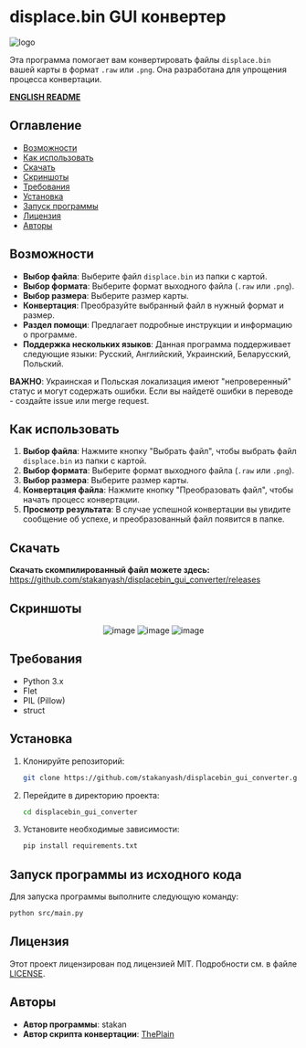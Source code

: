 # displace.bin GUI конвертер

![logo](https://github.com/user-attachments/assets/f63de348-033f-4404-b24f-072d999fb998)

Эта программа помогает вам конвертировать файлы `displace.bin` вашей карты в формат `.raw` или `.png`. Она разработана для упрощения процесса конвертации.

**[ENGLISH README](https://github.com/stakanyash/displacebin_gui_converter/blob/main/README_EN.md)**

## Оглавление

- [Возможности](#возможности)
- [Как использовать](#как-использовать)
- [Скачать](#скачать)
- [Скриншоты](#скриншоты)
- [Требования](#требования)
- [Установка](#установка)
- [Запуск программы](#запуск-программы-из-исходного-кода)
- [Лицензия](#лицензия)
- [Авторы](#авторы)

## Возможности

- **Выбор файла**: Выберите файл `displace.bin` из папки с картой.
- **Выбор формата**: Выберите формат выходного файла (`.raw` или `.png`).
- **Выбор размера**: Выберите размер карты.
- **Конвертация**: Преобразуйте выбранный файл в нужный формат и размер.
- **Раздел помощи**: Предлагает подробные инструкции и информацию о программе.
- **Поддержка нескольких языков**: Данная программа поддерживает следующие языки: Русский, Английский, Украинский, Беларусский, Польский.

**ВАЖНО**: Украинская и Польская локализация имеют "непроверенный" статус и могут содержать ошибки. Если вы найдетё ошибки в переводе - создайте issue или merge request.

## Как использовать

1. **Выбор файла**: Нажмите кнопку "Выбрать файл", чтобы выбрать файл `displace.bin` из папки с картой.
2. **Выбор формата**: Выберите формат выходного файла (`.raw` или `.png`).
3. **Выбор размера**: Выберите размер карты.
4. **Конвертация файла**: Нажмите кнопку "Преобразовать файл", чтобы начать процесс конвертации.
5. **Просмотр результата**: В случае успешной конвертации вы увидите сообщение об успехе, и преобразованный файл появится в папке.

## Скачать

**Скачать скомпилированный файл можете здесь:** https://github.com/stakanyash/displacebin_gui_converter/releases

## Скриншоты

<div align="center">
  
![image](https://github.com/user-attachments/assets/dda96e86-53a4-4f65-ab54-7b67c2c1d632)
![image](https://github.com/user-attachments/assets/6158f22e-f045-4aea-a435-89900c568d43)
![image](https://github.com/user-attachments/assets/abac6461-641e-4b9a-8f73-c9e5f69c70c1)

</div>

## Требования

- Python 3.x
- Flet
- PIL (Pillow)
- struct

## Установка

1. Клонируйте репозиторий:
   ```bash
   git clone https://github.com/stakanyash/displacebin_gui_converter.git
   ```

2. Перейдите в директорию проекта:
   ```bash
   cd displacebin_gui_converter
   ```

3. Установите необходимые зависимости:
   ```bash
   pip install requirements.txt
   ```

## Запуск программы из исходного кода

Для запуска программы выполните следующую команду:
```bash
python src/main.py
```

## Лицензия

Этот проект лицензирован под лицензией MIT. Подробности см. в файле [LICENSE](LICENSE).

## Авторы

- **Автор программы**: stakan
- **Автор скрипта конвертации**: [ThePlain](https://github.com/ThePlain)
